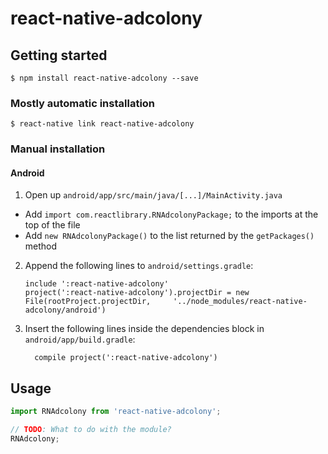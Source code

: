 
# react-native-adcolony

## Getting started

`$ npm install react-native-adcolony --save`

### Mostly automatic installation

`$ react-native link react-native-adcolony`

### Manual installation

#### Android

1. Open up `android/app/src/main/java/[...]/MainActivity.java`
  - Add `import com.reactlibrary.RNAdcolonyPackage;` to the imports at the top of the file
  - Add `new RNAdcolonyPackage()` to the list returned by the `getPackages()` method
2. Append the following lines to `android/settings.gradle`:
  	```
  	include ':react-native-adcolony'
  	project(':react-native-adcolony').projectDir = new File(rootProject.projectDir, 	'../node_modules/react-native-adcolony/android')
  	```
3. Insert the following lines inside the dependencies block in `android/app/build.gradle`:
  	```
      compile project(':react-native-adcolony')
  	```

## Usage
```javascript
import RNAdcolony from 'react-native-adcolony';

// TODO: What to do with the module?
RNAdcolony;
```
  
